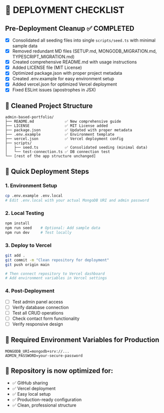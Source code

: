 # 🚀 DEPLOYMENT CHECKLIST

## Pre-Deployment Cleanup ✅ COMPLETED

- [x] Consolidated all seeding files into single `scripts/seed.ts` with minimal sample data
- [x] Removed redundant MD files (SETUP.md, MONGODB_MIGRATION.md, TYPESCRIPT_MIGRATION.md)
- [x] Created comprehensive README.md with usage instructions
- [x] Added LICENSE file (MIT License)
- [x] Optimized package.json with proper project metadata
- [x] Created .env.example for easy environment setup
- [x] Added vercel.json for optimized Vercel deployment
- [x] Fixed ESLint issues (apostrophes in JSX)

## 📁 Cleaned Project Structure

```
admin-based-portfolio/
├── README.md              ✅ New comprehensive guide
├── LICENSE                ✅ MIT License added
├── package.json           ✅ Updated with proper metadata
├── .env.example           ✅ Environment template
├── vercel.json            ✅ Vercel deployment config
├── scripts/
│   ├── seed.ts            ✅ Consolidated seeding (minimal data)
│   └── test-connection.ts ✅ DB connection test
└── [rest of the app structure unchanged]
```

## 🚀 Quick Deployment Steps

### 1. Environment Setup

```bash
cp .env.example .env.local
# Edit .env.local with your actual MongoDB URI and admin password
```

### 2. Local Testing

```bash
npm install
npm run seed    # Optional: Add sample data
npm run dev     # Test locally
```

### 3. Deploy to Vercel

```bash
git add .
git commit -m "Clean repository for deployment"
git push origin main

# Then connect repository to Vercel dashboard
# Add environment variables in Vercel settings
```

### 4. Post-Deployment

- [ ] Test admin panel access
- [ ] Verify database connection
- [ ] Test all CRUD operations
- [ ] Check contact form functionality
- [ ] Verify responsive design

## 🔑 Required Environment Variables for Production

```env
MONGODB_URI=mongodb+srv://...
ADMIN_PASSWORD=your-secure-password
```

## 🎯 Repository is now optimized for:

- ✅ GitHub sharing
- ✅ Vercel deployment
- ✅ Easy local setup
- ✅ Production-ready configuration
- ✅ Clean, professional structure
